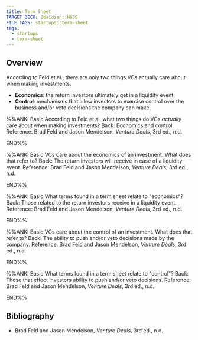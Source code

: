 ```yaml
---
title: Term Sheet
TARGET DECK: Obsidian::H&SS
FILE TAGS: startups::term-sheet
tags:
  - startups
  - term-sheet
---
```


## Overview

According to Feld et al., there are only two things VCs actually care about when making investments:

* **Economics**: the return investors ultimately get in a liquidity event;
* **Control**: mechanisms that allow investors to exercise control over the business and/or veto decisions the company can make. 

%%ANKI
Basic
According to Feld et al. what two things do VCs *actually* care about when making investments?
Back: Economics and control.
Reference: Brad Feld and Jason Mendelson, _Venture Deals_, 3rd ed., n.d.
<!--ID: 1721667425673-->
END%%

%%ANKI
Basic
VCs care about the economics of an investment. What does that refer to?
Back: The return investors will receive in case of a liquidity event.
Reference: Brad Feld and Jason Mendelson, _Venture Deals_, 3rd ed., n.d.
<!--ID: 1721667425676-->
END%%

%%ANKI
Basic
What terms found in a term sheet relate to "economics"?
Back: Those related to the return investors receive in a liquidity event.
Reference: Brad Feld and Jason Mendelson, _Venture Deals_, 3rd ed., n.d.
<!--ID: 1721667425682-->
END%%

%%ANKI
Basic
VCs care about the control of an investment. What does that refer to?
Back: The ability to push and/or veto decisions made by the company.
Reference: Brad Feld and Jason Mendelson, _Venture Deals_, 3rd ed., n.d.
<!--ID: 1721667425684-->
END%%

%%ANKI
Basic
What terms found in a term sheet relate to "control"?
Back: Those that effect investors ability to push and/or veto decisions.
Reference: Brad Feld and Jason Mendelson, _Venture Deals_, 3rd ed., n.d.
<!--ID: 1721667425679-->
END%%

## Bibliography

* Brad Feld and Jason Mendelson, _Venture Deals_, 3rd ed., n.d.
